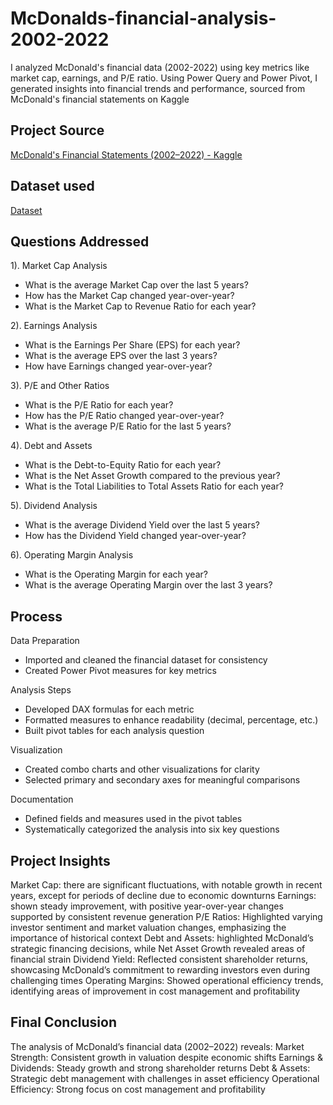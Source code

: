 # McDonalds-financial-analysis-2002-2022
I analyzed McDonald's financial data (2002-2022) using key metrics like market cap, earnings, and P/E ratio. Using Power Query and Power Pivot, I generated insights into financial trends and performance, sourced from McDonald's financial statements on Kaggle
## Project Source
<a href="https://www.kaggle.com/datasets/mikhail1681/mcdonalds-financial-statements-2002-2022">McDonald's Financial Statements (2002–2022) - Kaggle<a/>
## Dataset used
<a href="https://github.com/frimyutama/mcdonalds-financial-analysis-2002-2022/blob/main/McD%20Finstat.xlsx">Dataset<a/>

## Questions Addressed
1). Market Cap Analysis
 - What is the average Market Cap over the last 5 years?
 - How has the Market Cap changed year-over-year?
 - What is the Market Cap to Revenue Ratio for each year?

2). Earnings Analysis
 - What is the Earnings Per Share (EPS) for each year?
 - What is the average EPS over the last 3 years?
 - How have Earnings changed year-over-year?

3). P/E and Other Ratios
 - What is the P/E Ratio for each year?
 - How has the P/E Ratio changed year-over-year?
 - What is the average P/E Ratio for the last 5 years?

4). Debt and Assets
 - What is the Debt-to-Equity Ratio for each year?
 - What is the Net Asset Growth compared to the previous year?
 - What is the Total Liabilities to Total Assets Ratio for each year?

5). Dividend Analysis
 - What is the average Dividend Yield over the last 5 years?
 - How has the Dividend Yield changed year-over-year?

6). Operating Margin Analysis
 - What is the Operating Margin for each year?
 - What is the average Operating Margin over the last 3 years?

## Process
Data Preparation
 - Imported and cleaned the financial dataset for consistency
 - Created Power Pivot measures for key metrics

Analysis Steps
 - Developed DAX formulas for each metric
 - Formatted measures to enhance readability (decimal, percentage, etc.)
 - Built pivot tables for each analysis question

Visualization
 - Created combo charts and other visualizations for clarity
 - Selected primary and secondary axes for meaningful comparisons

Documentation
 - Defined fields and measures used in the pivot tables
 - Systematically categorized the analysis into six key questions

## Project Insights
Market Cap: there are significant fluctuations, with notable growth in recent years, except for periods of decline due to economic downturns
Earnings: shown steady improvement, with positive year-over-year changes supported by consistent revenue generation
P/E Ratios: Highlighted varying investor sentiment and market valuation changes, emphasizing the importance of historical context
Debt and Assets: highlighted McDonald’s strategic financing decisions, while Net Asset Growth revealed areas of financial strain
Dividend Yield: Reflected consistent shareholder returns, showcasing McDonald’s commitment to rewarding investors even during challenging times
Operating Margins: Showed operational efficiency trends, identifying areas of improvement in cost management and profitability

## Final Conclusion
The analysis of McDonald’s financial data (2002–2022) reveals:
Market Strength: Consistent growth in valuation despite economic shifts
Earnings & Dividends: Steady growth and strong shareholder returns
Debt & Assets: Strategic debt management with challenges in asset efficiency
Operational Efficiency: Strong focus on cost management and profitability
